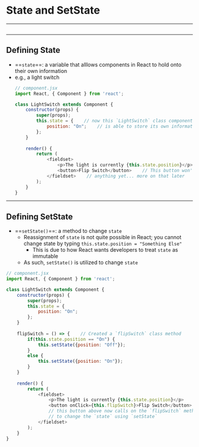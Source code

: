 # State and SetState
---
```toc
```
---
## Defining State
- ==`state`==: a variable that alllows components in React to hold onto their own information
- e.g., a light switch
	```js
	// component.jsx
	import React, { Component } from 'react';
	
	class LightSwitch extends Component {
		constructor(props) {
			super(props);
			this.state = {    // now this `LightSwitch` class component
				position: "On";    // is able to store its own information
			};
		}
		
		render() {
			return (
				<fieldset>
					<p>The light is currently {this.state.position}</p>
					<button>Flip Switch</button>    // This button won't do
				</fieldset>    // anything yet... more on that later
			);
		}
	}
	```


---

## Defining SetState
- ==`setState()`==: a method to change `state`
	- Reassignment of `state` is not quite possible in React; you cannot change state by typing `this.state.position = "Something Else"`
		- This is due to how React wants developers to treat `state` as immutable
	- As such, `setState()` is utilized to change `state`
```js
// component.jsx
import React, { Component } from 'react';

class LightSwitch extends Component {
	constructor(props) {
		super(props);
		this.state = {  
			position: "On"; 
		};
	}
	
	flipSwitch = () => {    // Created a `flipSwitch` class method
		if(this.state.position == "On") {
			this.setState({position: "Off"});
		}
		else {
			this.setState({position: "On"});
		}
	}
	
	render() {
		return (
			<fieldset>
				<p>The light is currently {this.state.position}</p>
				<button onClick={this.flipSwitch}>Flip Switch</button> 
				// this button above now calls on the `flipSwitch` method
				// to change the `state` using `setState`
			</fieldset>    
		);
	}
}
```